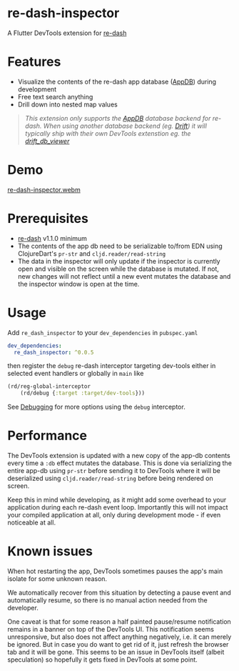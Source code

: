 # re-dash-inspector

A Flutter DevTools extension for [re-dash](https://github.com/htihospitality/re-dash)

# Features

- Visualize the contents of the re-dash app database ([AppDB](https://github.com/htihospitality/re-dash/blob/main/doc/04-databases.md#appdb)) during development
- Free text search anything
- Drill down into nested map values

> _This extension only supports the [AppDB](https://github.com/htihospitality/re-dash/blob/main/doc/04-databases.md#appdb) database backend for re-dash. When using another database backend (eg. [Drift](https://github.com/htihospitality/re-dash/blob/main/doc/04-databases.md#drift)) it will typically ship with their own DevTools extenstion eg. the [drift_db_viewer](https://drift.simonbinder.eu/docs/community_tools/#drift_db_viewer)_

# Demo

[re-dash-inspector.webm](https://github.com/user-attachments/assets/e6864f98-e97f-4d9a-8624-ac06c71c9cef)

# Prerequisites

- [re-dash](https://github.com/htihospitality/re-dash) v1.1.0 minimum
- The contents of the app db need to be serializable to/from EDN using ClojureDart's `pr-str` and `cljd.reader/read-string`
- The data in the inspector will only update if the inspector is currently open and visible on the screen while the database is mutated. If not, new changes will not reflect until a new event mutates the database and the inspector window is open at the time.

# Usage

Add `re_dash_inspector` to your `dev_dependencies` in `pubspec.yaml`

```yaml
dev_dependencies:
  re_dash_inspector: ^0.0.5
```

then register the `debug` re-dash interceptor targeting dev-tools either in selected event handlers or globally in `main` like

```clojure
(rd/reg-global-interceptor
    (rd/debug {:target :target/dev-tools}))
```

See [Debugging](https://github.com/htihospitality/re-dash/blob/main/doc/02-debugging.md) for more options using the `debug` interceptor.

# Performance

The DevTools extension is updated with a new copy of the app-db contents every time a `:db` effect mutates the database. This is done via serializing the entire app-db using `pr-str` before sending it to DevTools where it will be deserialized using `cljd.reader/read-string` before being rendered on screen.

Keep this in mind while developing, as it might add some overhead to your application during each re-dash event loop. Importantly this will not impact your compiled application at all, only during development mode - if even noticeable at all.

# Known issues

When hot restarting the app, DevTools sometimes pauses the app's main isolate for some unknown reason.

We automatically recover from this situation by detecting a pause event and automatically resume, so there is no manual action needed from the developer.

One caveat is that for some reason a half painted pause/resume notification remains in a banner on top of the DevTools UI. This notification seems unresponsive, but also does not affect anything negatively, i.e. it can merely be ignored. But in case you do want to get rid of it, just refresh the browser tab and it will be gone. This seems to be an issue in DevTools itself (albeit speculation) so hopefully it gets fixed in DevTools at some point.
